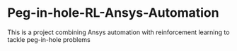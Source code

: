 # Peg-in-hole-RL-Ansys-Automation
This is a project combining Ansys automation with reinforcement learning to tackle peg-in-hole problems
